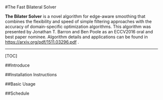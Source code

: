 #The Fast Bilateral Solver

**The Bilater Solver** is a novel algorithm for edge-aware smoothing that combines the flexibility and speed of simple filtering approaches with the accuracy of domain-specific optimization algorithms. This algorithm was presented by Jonathan T. Barron and Ben Poole as an ECCV2016 oral and best paper nominee. Algorithm details and applications can be found in https://arxiv.org/pdf/1511.03296.pdf .

______________________

[TOC]

##Introduce


##Installation Instructions

##Basic Usage

##Schedule
